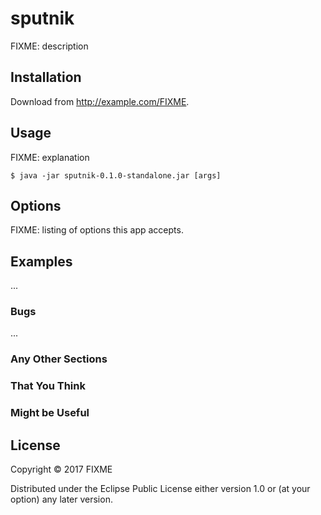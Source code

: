 # sputnik

FIXME: description

## Installation

Download from http://example.com/FIXME.

## Usage

FIXME: explanation

    $ java -jar sputnik-0.1.0-standalone.jar [args]

## Options

FIXME: listing of options this app accepts.

## Examples

...

### Bugs

...

### Any Other Sections
### That You Think
### Might be Useful

## License

Copyright © 2017 FIXME

Distributed under the Eclipse Public License either version 1.0 or (at
your option) any later version.

